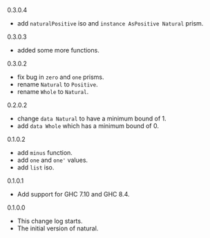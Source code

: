 0.3.0.4

* add `naturalPositive` iso and `instance AsPositive Natural` prism.

0.3.0.3

* added some more functions.

0.3.0.2

* fix bug in `zero` and `one` prisms.
* rename `Natural` to `Positive`.
* rename `Whole` to `Natural`.

0.2.0.2

* change `data Natural` to have a minimum bound of 1.
* add `data Whole` which has a minimum bound of 0.

0.1.0.2

* add `minus` function.
* add `one` and `one'` values.
* add `list` iso.

0.1.0.1

* Add support for GHC 7.10 and GHC 8.4.

0.1.0.0

* This change log starts.
* The initial version of natural.
